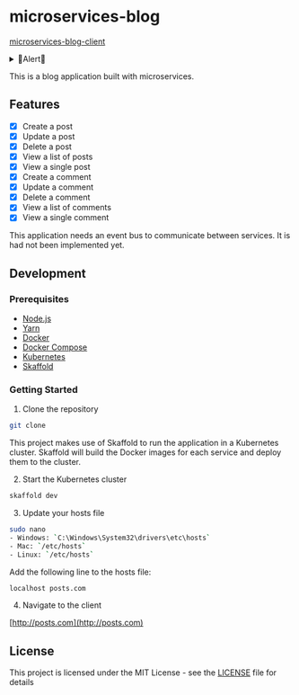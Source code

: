 # microservices-blog

[microservices-blog-client](https://github.com/RileySeaburg/microservices-blog-client)

<!-- alert emoji -->
<details>
<summary>🚨Alert🚨</summary>
<h2>🚨 This project is not production ready 🚨</h2>
<p>🚨 It is still under construction 🚨</p>
</details>

This is a blog application built with microservices.

## Features

- [x] Create a post
- [x] Update a post
- [x] Delete a post
- [x] View a list of posts
- [x] View a single post
- [x] Create a comment
- [x] Update a comment
- [x] Delete a comment
- [x] View a list of comments
- [x] View a single comment

This application needs an event bus to communicate between services. It is had not been implemented yet.

## Development

### Prerequisites

- [Node.js](https://nodejs.org/en/)
- [Yarn](https://yarnpkg.com/en/)
- [Docker](https://www.docker.com/)
- [Docker Compose](https://docs.docker.com/compose/)
- [Kubernetes](https://kubernetes.io/)
- [Skaffold](https://skaffold.dev/)

### Getting Started

1. Clone the repository

```bash
git clone
```

This project makes use of Skaffold to run the application in a Kubernetes cluster. Skaffold will build the Docker images for each service and deploy them to the cluster.

2. Start the Kubernetes cluster

```bash
skaffold dev
```

3. Update your hosts file

```bash
sudo nano 
- Windows: `C:\Windows\System32\drivers\etc\hosts`
- Mac: `/etc/hosts`
- Linux: `/etc/hosts`
```

Add the following line to the hosts file:

```bash
localhost posts.com
```

4. Navigate to the client

[http://posts.com](http://posts.com)

## License

This project is licensed under the MIT License - see the [LICENSE](LICENSE) file for details



